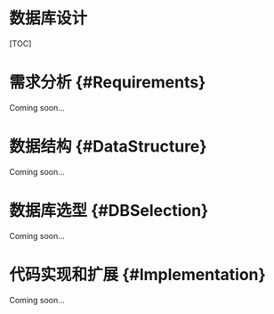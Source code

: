 # 数据库设计

[TOC]

# 需求分析 {#Requirements}

Coming soon...

# 数据结构 {#DataStructure}

Coming soon...

# 数据库选型 {#DBSelection}

Coming soon...

# 代码实现和扩展 {#Implementation}

Coming soon...
